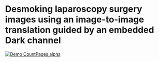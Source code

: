 # Desmoking laparoscopy surgery images using an image-to-image translation guided by an embedded Dark channel

[![Demo CountPages alpha](https://kapwi.ng/c/jgHvpvdH)](https://youtu.be/Gw8OZNDdicE)

